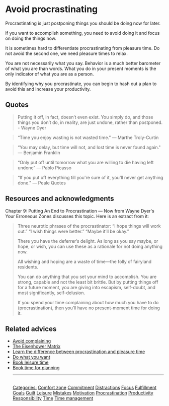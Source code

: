 # Avoid procrastinating

Procrastinating is just postponing things you should be doing now for later.

If you want to accomplish something, you need to avoid doing it and focus on doing the things now.

It is sometimes hard to differentiate procrastinating from pleasure time. Do not avoid the second one, we need pleasure times to relax.

You are not necessarily what you say. Behavior is a much better barometer of what you are than words. What you do in your present moments is the only indicator of what you are as a person.

By identifying why you procrastinate, you can begin to hash out a plan to avoid this and increase your productivity.

## Quotes

> Putting it off, in fact, doesn’t even exist. You simply do, and those things you don’t do, in reality, are just undone, rather than postponed. - Wayne Dyer

> “Time you enjoy wasting is not wasted time.” ― Marthe Troly-Curtin

> “You may delay, but time will not, and lost time is never found again." ― Benjamin Franklin

> “Only put off until tomorrow what you are willing to die having left undone” ― Pablo Picasso

> “If you put off everything till you're sure of it, you'll never get anything done." ― Peale Quotes

## Resources and acknowledgments

Chapter 9: Putting An End to Procrastination — Now from Wayne Dyer's Your Erroneous Zones discusses this topic. Here is an extract from it:

> Three neurotic phrases of the procrastinator: “I hope things will work out.” “I wish things were better.” “Maybe it’ll be okay.”
> 
> There you have the deferrer’s delight. As long as you say maybe, or hope, or wish, you can use these as a rationale for not doing anything now.
> 
> All wishing and hoping are a waste of time—the folly of fairyland residents.
> 
> You can do anything that you set your mind to accomplish. You are strong, capable and not the least bit brittle. But by putting things off for a future moment, you are giving into escapism, self-doubt, and most significantly, self-delusion.
> 
> If you spend your time complaining about how much you have to do (procrastination), then you’ll have no present-moment time for doing it.

## Related advices

- [Avoid complaining](Avoid%20complaining/index.md)
- [The Eisenhower Matrix](The%20Eisenhower%20Matrix/index.md)
- [Learn the difference between procrastination and pleasure time](Learn%20the%20difference%20between%20procrastination%20and%20leisure%20time/index.md)
- [Do what you want](Do%20what%20you%20want/index.md)
- [Book leisure time](Book%20leisure%20time/index.md)
- [Book time for planning](Book%20time%20for%20planning/index.md)<hr/><br/>[Categories:](Categories/index.md) [Comfort zone](Categories/Comfort%20zone.md) [Commitment](Categories/Commitment.md) [Distractions](Categories/Distractions.md) [Focus](Categories/Focus.md) [Fulfillment](Categories/Fulfillment.md) [Goals](Categories/Goals.md) [Guilt](Categories/Guilt.md) [Leisure](Categories/Leisure.md) [Mistakes](Categories/Mistakes.md) [Motivation](Categories/Motivation.md) [Procrastination](Categories/Procrastination.md) [Productivity](Categories/Productivity.md) [Responsibility](Categories/Responsibility.md) [Time](Categories/Time.md) [Time management](Categories/Time%20management.md)